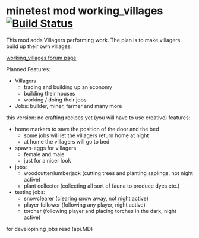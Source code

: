 # minetest mod working_villages [![Build Status](https://travis-ci.org/theFox6/working_villages.svg?branch=master)](https://travis-ci.org/theFox6/working_villages)
This mod adds Villagers performing work.
The plan is to make villagers build up their own villages.

[working_villages forum page](https://forum.minetest.net/viewtopic.php?f=9&t=17429)

Planned Features:
* Villagers
  * trading and building up an economy
  * building their houses
  * working / doing their jobs
* Jobs: builder, miner, farmer and many more

this version:
no crafting recipes yet (you will have to use creative)
features:
* home markers to save the position of the door and the bed
  * some jobs will let the villagers return home at night
  * at home the villagers will go to bed
* spawn-eggs for villagers
  * female and male
  * just for a nicer look
* jobs:
  * woodcutter/lumberjack (cutting trees and planting saplings, not night active)
  * plant collector (collecting all sort of fauna to produce dyes etc.)
* testing jobs:
  * snowclearer (clearing snow away, not night active)
  * player follower (following any player, night active)
  * torcher (following player and placing torches in the dark, night active)

for developining jobs read (api.MD)
